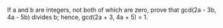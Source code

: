 If a and b are integers, not both of which are zero, prove that gcd(2a - 3b, 4a - 5b) divides b;  hence, gcd(2a + 3, 4a + 5) = 1.